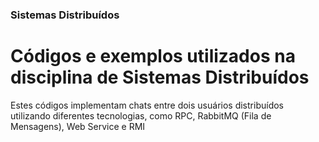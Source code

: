 ### Sistemas Distribuídos

# Códigos e exemplos utilizados na disciplina de Sistemas Distribuídos

Estes códigos implementam chats entre dois usuários distribuídos utilizando diferentes tecnologias, como RPC, RabbitMQ (Fila de Mensagens), Web Service e RMI
